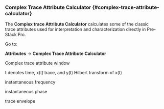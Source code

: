 ### Complex Trace Attribute Calculator {#complex-trace-attribute-calculator}

The **Complex trace Attribute Calculator** calculates some of the classic trace attributes used for interpretation and characterization directly in Pre-Stack Pro.

Go to:

**Attributes** → **Complex Trace Attribute Calculator**

Complex trace attribute window

t denotes time, x(t) trace, and y(t) Hilbert transform of x(t)

instantaneous frequency

instantaneous phase

trace envelope